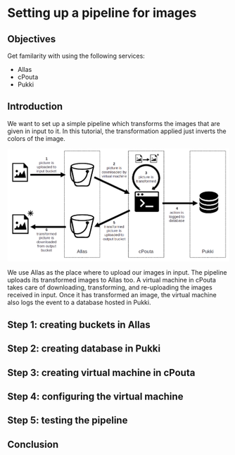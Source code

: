 # Setting up a pipeline for images

## Objectives

Get familarity with using the following services:
- Allas
- cPouta
- Pukki

## Introduction

We want to set up a simple pipeline which transforms the images that are given in input to it.
In this tutorial, the transformation applied just inverts the colors of the image.

![image-pipeline-diagram](../../img/image-pipeline-diagram.png)

We use Allas as the place where to upload our images in input.
The pipeline uploads its transformed images to Allas too.
A virtual machine in cPouta takes care of downloading, transforming, and re-uploading the images received in input.
Once it has transformed an image, the virtual machine also logs the event to a database hosted in Pukki.

## Step 1: creating buckets in Allas

## Step 2: creating database in Pukki

## Step 3: creating virtual machine in cPouta

## Step 4: configuring the virtual machine

## Step 5: testing the pipeline

## Conclusion

